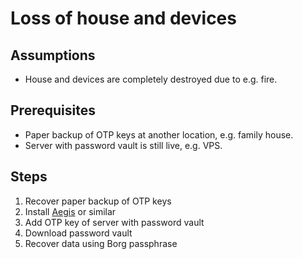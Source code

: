 # Loss of house and devices

## Assumptions

- House and devices are completely destroyed due to e.g. fire.

## Prerequisites

- Paper backup of OTP keys at another location, e.g. family house.
- Server with password vault is still live, e.g. VPS.

## Steps

1. Recover paper backup of OTP keys
2. Install [Aegis](https://github.com/beemdevelopment/Aegis) or similar
3. Add OTP key of server with password vault
4. Download password vault
5. Recover data using Borg passphrase
